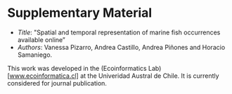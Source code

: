 # Supplementary Material

- _Title_: "Spatial and temporal representation of marine fish occurrences available online” 
- _Authors_: Vanessa Pizarro, Andrea Castillo, Andrea Piñones and Horacio Samaniego.

This work was developed in the (Ecoinformatics Lab)[www.ecoinformatica.cl] at the Univeridad Austral de Chile.
It is currently considered for journal publication.
